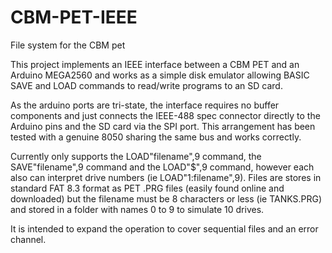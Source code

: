 # CBM-PET-IEEE
File system for the CBM pet

This project implements an IEEE interface between a CBM PET and an Arduino MEGA2560
and works as a simple disk emulator allowing BASIC SAVE and LOAD commands to read/write programs to an SD card.

As the arduino ports are tri-state, the interface requires no buffer components and just connects the IEEE-488 spec connector directly to the Arduino pins and the SD card via the SPI port. This arrangement has been tested with a genuine 8050 sharing the same bus and works correctly.

Currently only supports the LOAD"filename",9 command, the SAVE"filename",9 command and the LOAD"$",9 command, however each also can interpret drive numbers (ie LOAD"1:filename",9). Files are stores in standard FAT 8.3 format as PET .PRG files (easily found online and downloaded) but the filename must be 8 characters or less (ie TANKS.PRG) and stored in a folder with names 0 to 9 to simulate 10 drives.

It is intended to expand the operation to cover sequential files and an error channel.
